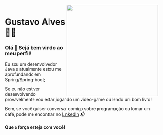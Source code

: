<img align="right" src="https://1.bp.blogspot.com/-2ttOlxMLC_I/YAsTWdT8HBI/AAAAAAAAMFc/WUo5KVBHNi052LIOIyvkjABSp3nS5qLWACLcBGAsYHQ/s320/Coding_PNG.png" width="300"/>

# Gustavo Alves :man_technologist:

### Olá 👋 Sejá bem vindo ao meu perfil!

Eu sou um desenvolvedor Java e atualmente estou me aprofundando em Spring/Spring-boot;

Se eu não estiver desenvolvendo provavelmente vou estar jogando um video-game ou lendo um bom livro!

Bem, se você quiser conversar comigo sobre programação ou tomar um café, pode me encontrar no [LinkedIn](https://www.linkedin.com/in/gustavo-alves-a3619610b/) 📬

#### Que a força esteja com você!
